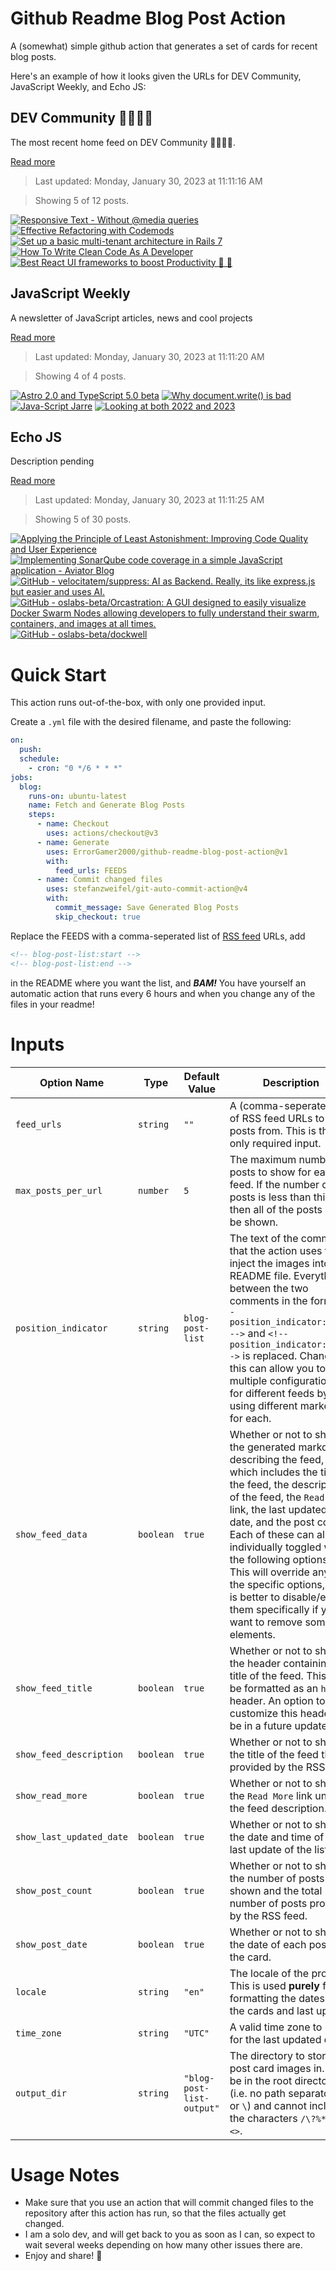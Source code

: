# Github Readme Blog Post Action

A (somewhat) simple github action that generates a set of cards for recent blog posts.

Here's an example of how it looks given the URLs for DEV Community, JavaScript Weekly, and Echo JS:

<!-- post-list:start -->
## DEV Community 👩‍💻👨‍💻

The most recent home feed on DEV Community 👩‍💻👨‍💻.

[Read more](https://dev.to)
> Last updated: Monday, January 30, 2023 at 11:11:16 AM

> Showing 5 of 12 posts.

[![Responsive Text - Without @media queries](https://raw.githubusercontent.com/ErrorGamer2000/github-readme-blog-post-action/main/generated_files/DEV_Community_👩‍💻👨‍💻/Responsive_Text_-_Without_@media_queries.svg)](https://dev.to/vulcanwm/responsive-text-without-media-queries-4enc)
[![Effective Refactoring with Codemods](https://raw.githubusercontent.com/ErrorGamer2000/github-readme-blog-post-action/main/generated_files/DEV_Community_👩‍💻👨‍💻/Effective_Refactoring_with_Codemods.svg)](https://dev.to/carloscuesta/effective-refactoring-with-codemods-5010)
[![Set up a basic multi-tenant architecture in Rails 7](https://raw.githubusercontent.com/ErrorGamer2000/github-readme-blog-post-action/main/generated_files/DEV_Community_👩‍💻👨‍💻/Set_up_a_basic_multi-tenant_architecture_in_Rails_7.svg)](https://dev.to/harsh_u115/set-up-a-basic-multi-tenant-architecture-in-rails-7-4445)
[![How To Write Clean Code As A Developer](https://raw.githubusercontent.com/ErrorGamer2000/github-readme-blog-post-action/main/generated_files/DEV_Community_👩‍💻👨‍💻/How_To_Write_Clean_Code_As_A_Developer.svg)](https://dev.to/scofieldidehen/how-to-write-clean-code-as-a-developer-471c)
[![Best React UI frameworks to boost Productivity 🚀 🌟](https://raw.githubusercontent.com/ErrorGamer2000/github-readme-blog-post-action/main/generated_files/DEV_Community_👩‍💻👨‍💻/Best_React_UI_frameworks_to_boost_Productivity_🚀_🌟.svg)](https://dev.to/bitohq/best-react-ui-frameworks-to-boost-productivity-2m43)


## JavaScript Weekly

A newsletter of JavaScript articles, news and cool projects

[Read more](https://javascriptweekly.com/)
> Last updated: Monday, January 30, 2023 at 11:11:20 AM

> Showing 4 of 4 posts.

[![Astro 2.0 and TypeScript 5.0 beta](https://raw.githubusercontent.com/ErrorGamer2000/github-readme-blog-post-action/main/generated_files/JavaScript_Weekly/Astro_2.0_and_TypeScript_5.0_beta.svg)](https://javascriptweekly.com/issues/623)
[![Why document.write() is bad](https://raw.githubusercontent.com/ErrorGamer2000/github-readme-blog-post-action/main/generated_files/JavaScript_Weekly/Why_document.write()_is_bad.svg)](https://javascriptweekly.com/issues/622)
[![Java-Script Jarre](https://raw.githubusercontent.com/ErrorGamer2000/github-readme-blog-post-action/main/generated_files/JavaScript_Weekly/Java-Script_Jarre.svg)](https://javascriptweekly.com/issues/621)
[![Looking at both 2022 and 2023](https://raw.githubusercontent.com/ErrorGamer2000/github-readme-blog-post-action/main/generated_files/JavaScript_Weekly/Looking_at_both_2022_and_2023.svg)](https://javascriptweekly.com/issues/620)


## Echo JS

Description pending

[Read more](
http://www.echojs.com
)
> Last updated: Monday, January 30, 2023 at 11:11:25 AM

> Showing 5 of 30 posts.

[![Applying the Principle of Least Astonishment: Improving Code Quality and User Experience](https://raw.githubusercontent.com/ErrorGamer2000/github-readme-blog-post-action/main/generated_files/_Echo_JS_/Applying_the_Principle_of_Least_Astonishment__Improving_Code_Quality_and_User_Experience.svg)](https://creotip.io/posts/principle-of-least-astonishment-with-code-examples)
[![Implementing SonarQube code coverage in a simple JavaScript application - Aviator Blog](https://raw.githubusercontent.com/ErrorGamer2000/github-readme-blog-post-action/main/generated_files/_Echo_JS_/Implementing_SonarQube_code_coverage_in_a_simple_JavaScript_application_-_Aviator_Blog.svg)](https://www.aviator.co/blog/implementing-sonarqube-code-coverage-in-a-simple-javascript-application/)
[![GitHub - velocitatem/suppress: AI as Backend. Really, its like express.js but easier and uses AI.](https://raw.githubusercontent.com/ErrorGamer2000/github-readme-blog-post-action/main/generated_files/_Echo_JS_/GitHub_-_velocitatem_suppress__AI_as_Backend._Really__its_like_express.js_but_easier_and_uses_AI..svg)](https://github.com/velocitatem/suppress)
[![GitHub - oslabs-beta/Orcastration: A GUI designed to easily visualize Docker Swarm Nodes allowing developers to fully understand their swarm, containers, and images at all times.](https://raw.githubusercontent.com/ErrorGamer2000/github-readme-blog-post-action/main/generated_files/_Echo_JS_/GitHub_-_oslabs-beta_Orcastration__A_GUI_designed_to_easily_visualize_Docker_Swarm_Nodes_allowing_developers_to_fully_understand_their_swarm__containers__and_images_at_all_times..svg)](https://github.com/oslabs-beta/Orcastration)
[![GitHub - oslabs-beta/dockwell](https://raw.githubusercontent.com/ErrorGamer2000/github-readme-blog-post-action/main/generated_files/_Echo_JS_/GitHub_-_oslabs-beta_dockwell.svg)](https://github.com/oslabs-beta/dockwell)


<!-- post-list:end -->

# Quick Start

This action runs out-of-the-box, with only one provided input.

Create a `.yml` file with the desired filename, and paste the following:

```yml
on:
  push:
  schedule:
    - cron: "0 */6 * * *"
jobs:
  blog:
    runs-on: ubuntu-latest
    name: Fetch and Generate Blog Posts
    steps:
      - name: Checkout
        uses: actions/checkout@v3
      - name: Generate
        uses: ErrorGamer2000/github-readme-blog-post-action@v1
        with:
          feed_urls: FEEDS
      - name: Commit changed files
        uses: stefanzweifel/git-auto-commit-action@v4
        with:
          commit_message: Save Generated Blog Posts
          skip_checkout: true
```

Replace the FEEDS with a comma-seperated list of [RSS feed](https://rss.com/blog/how-do-rss-feeds-work/) URLs, add

```md
<!-- blog-post-list:start -->
<!-- blog-post-list:end -->
```

in the README where you want the list, and **_BAM!_** You have yourself an automatic action that runs every 6 hours and when you change any of the files in your readme!

# Inputs

<table>
  <thead>
    <tr>
      <th>Option Name</th>
      <th>Type</th>
      <th>Default Value</th>
      <th>Description</th>
    </tr>
  </thead>
  <tbody>
    <tr>
      <td><code>feed_urls</code></td>
      <td><code>string</code></td>
      <td><code>""</code></td>
      <td>A (comma-seperated) list of RSS feed URLs to load posts from. This is the only required input.</td>
    </tr>
    <tr>
      <td><code>max_posts_per_url</code></td>
      <td><code>number</code></td>
      <td><code>5</code></td>
      <td>The maximum number of posts to show for each feed. If the number of posts is less than this, then all of the posts will be shown.</td>
    </tr>
    <tr>
      <td><code>position_indicator</code></td>
      <td><code>string</code></td>
      <td><code>blog-post-list</code></td>
      <td>The text of the comments that the action uses to inject the images into the README file. Everything between the two comments in the form <code>&lt;!-- position_indicator:start --&gt;</code> and <code>&lt;!-- position_indicator:end --&gt;</code> is replaced. Changing this can allow you to use multiple configurations for different feeds by using different markers for each.</td>
    </tr>
    <tr>
      <td><code>show_feed_data</code></td>
      <td><code>boolean</code></td>
      <td><code>true</code></td>
      <td>Whether or not to show the generated markdown describing the feed, which includes the title of the feed, the description of the feed, the <code>Read More</code> link, the last updated date, and the post count. Each of these can also be individually toggled with the following options. This will override any of the specific options, so it is better to disable/enable them specifically if you want to remove some elements.</td>
    </tr>
    <tr>
      <td><code>show_feed_title</code></td>
      <td><code>boolean</code></td>
      <td><code>true</code></td>
      <td>Whether or not to show the header containing the title of the feed. This will be formatted as an <code>h2</code> header. An option to customize this header will be in a future update.</td>
    </tr>
    <tr>
      <td><code>show_feed_description</code></td>
      <td><code>boolean</code></td>
      <td><code>true</code></td>
      <td>Whether or not to show the title of the feed that is provided by the RSS feed.</td>
    </tr>
    <tr>
      <td><code>show_read_more</code></td>
      <td><code>boolean</code></td>
      <td><code>true</code></td>
      <td>Whether or not to show the <code>Read More</code> link under the feed description.</td>
    </tr>
    <tr>
      <td><code>show_last_updated_date</code></td>
      <td><code>boolean</code></td>
      <td><code>true</code></td>
      <td>Whether or not to show the date and time of the last update of the list.</td>
    </tr>
    <tr>
      <td><code>show_post_count</code></td>
      <td><code>boolean</code></td>
      <td><code>true</code></td>
      <td>Whether or not to show the number of posts shown and the total number of posts provided by the RSS feed.</td>
    </tr>
    <tr>
      <td><code>show_post_date</code></td>
      <td><code>boolean</code></td>
      <td><code>true</code></td>
      <td>Whether or not to show the date of each post on the card.</td>
    </tr>
    <tr>
      <td><code>locale</code></td>
      <td><code>string</code></td>
      <td><code>"en"</code></td>
      <td>The locale of the project. This is used <strong>purely</strong> for formatting the dates of the cards and last update.</td>
    </tr>
    <tr>
      <td><code>time_zone</code></td>
      <td><code>string</code></td>
      <td><code>"UTC"</code></td>
      <td>A valid time zone to use for the last updated date.</td>
    </tr>
    <tr>
      <td><code>output_dir</code></td>
      <td><code>string</code></td>
      <td><code>"blog-post-list-output"</code></td>
      <td>The directory to store the post card images in. Must be in the root directory (i.e. no path separators <code>/</code> or <code>\</code>) and cannot include the characters <code>/\?%*:|"&lt;&gt;</code>.</td>
    </tr>
<!--
    <tr>
      <td><code></code></td>
      <td><cde></cde></td>
      <td><code></code></td>
      <td></td>
    </tr>
-->
  </tbody>
</table>

# Usage Notes

- Make sure that you use an action that will commit changed files to the repository after this action has run, so that the files actually get changed.
- I am a solo dev, and will get back to you as soon as I can, so expect to wait several weeks depending on how many other issues there are.
- Enjoy and share! 🤗
